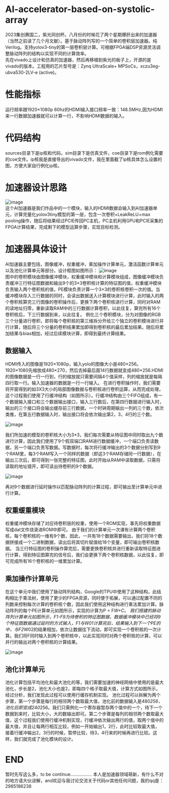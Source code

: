 # AI-accelerator-based-on-systolic-array
2023集创赛国二，紫光同创杯。八月份的时候花了两个星期爆肝出来的加速器（当然之前读了几个月文献）。基于脉动阵列写的一个简单的卷积层加速器。纯Verilog。支持yolov3-tiny的第一层卷积层计算。可根据FPGA端DSP资源灵活调整脉动阵列的结构以实现不同的计算效率。  
先在vivado上设计和仿真的加速器，然后再移植到紫光的板子上，开源的是vivado的版本。工程用的芯片型号是：Zynq UltraScale+ MPSoCs，xczu3eg-ubva530-2LV-e (active)。
# 性能指标
运行频率跟1920×1080p 60hz的HDMI输入接口频率一致：148.5MHz,因为HDMI来一行数据加速器就可以计算一行，不影响HDMI数据的输入。
# 代码结构
sources目录下是ip核和代码，sim目录下是仿真文件，coe目录下是rom例化需要的coe文件。ip核我是直接导出的vivado文件，我在里面截了ip核具体怎么设置的图，方便大家自行例化ip核。
# 加速器设计思路
![image](https://github.com/odin2985/AI-accerator-based-on-systolic/assets/75004653/10ae2238-bd6b-4936-9ee7-ad46464fcef3)  
这个AI加速器是我们作品中的一个模块，输入的HDMI数据会输入到AI加速器单元，计算完量化yolov3tiny模型的第一层，包含一次卷积+LeakReLU+max pooling操作，随后将结果经过PCIE传回PC主机，PC主机利用GPU和PCIE采集的FPGA计算结果，完成剩下的模型运算步骤，实现目标检测。
# 加速器具体设计
AI加速器主要包括，图像缓冲，权重缓冲，乘加操作计算单元，激活函数计算单元以及池化计算单元等部分。设计框图如图所示：
![image](https://github.com/odin2985/AI-accerator-based-on-systolic/assets/75004653/cc61ed47-8035-47d7-9df7-1be32338c7fb)  
图中的卷积模块由图像缓冲模块，权重缓冲模块和计算模块组成，图像缓冲模块负责缓冲三行特征图数据和输出9个的3×3卷积核计算的特征图的值，权重缓冲模块负责输入两个卷积核的值，PE模块负责计算一个3×3的卷积核卷积一次的值。当缓冲模块存入三行数据的同时，会读出数据送入计算模块进行计算，此时输入的两个卷积核算完三行图像的卷积操作后，更换下两个卷积核进行计算，同时对RAM的读地址归零，重新读取RAM中的三行数据计算卷积，以此往复，算完所有16个卷积核后，下三行数据到来，以此往复。
例化三个卷积模块，分为对图像的RGB三个分量进行卷积，即将每个卷积核的第三维拆分开给三个独立的卷积模块进行并行计算，随后将三个分量的卷积结果累加即得到卷积核的最后累加结果。随后将累加结果与bias相加，经过后续模块计算，即得到最终计算结果。
## 数据输入
HDMI传入的图像是1920×1080p，输入yolo的图像大小是480×256。1920×1080先缩放成480×270，然后去掉最后面14行数据就变成480×256.HDMI的图像数据是一行一行到，行的缩放就只需要间隔4个值采样，列的缩放就是每隔四行取一行。输入加速器的数据是一行一行输入。
在进行卷积操作时，我们需要将开窗得到的如3X3大小的局部图像数据与卷积核进行卷积运算，从而完成处理，这个过程我们使用了行缓冲结构（如图所示）。行缓冲结构由三个FIFO组成，有一个数据输入接口和三个数据输出接口，输入三行数后，在第四行数据进行输入时，输出的三个接口将会输出缓存前三行数据，一个时钟周期输出一列的三个数，依次类推，在第五行数据输入时，输出接口将会依次输出第2，3，4行的三个数。

![image](https://github.com/odin2985/AI-accerator-based-on-systolic/assets/75004653/0fd034f1-fecb-4c11-a093-a4d70bf0cd99)  

我们所加速的模型的卷积核大小为3*3，我们每次需要从特征图中同时取出九个数进行计算，因此我们使用了9个假双端口RAM进行数据缓冲，一个端口负责读数据，另一个端口负责写数据。写数据时，每次将行缓冲输出的3个数据分别写到9个RAM里，每3个RAM写入一个同样的数据（即这3个RAM存储同一行数据），在输出三次后，即可得到一张完整的特征图，此时开始从RAM中读取数据，只需将读取的地址错开，即可读出待卷积的9个数据。

![image](https://github.com/odin2985/AI-accerator-based-on-systolic/assets/75004653/e7713776-fe73-48d8-ae08-7205c61f7505)  

再对9个数据进行延时操作以匹配脉动阵列的计算过程，即可输出至计算单元中进行计算。
## 权重缓重模块
权重缓冲模块存储了对应待卷积层的权重，使用一个ROM实现，事先将权重数据写成dat文件烧录进ROM中即可。
由于我们的计算单元一次课有计算两个卷积核，每个卷积核的一维有9个数，因此，一共有18个数据需要输出，我们将18个数据拼接成一个二进制数据，读出后将其切片赋值给18个变量，即可输出卷积核数据。
当三行特征图的卷积操作算完后，需要更换卷积核并进行重新读取特征图进行计算，得到特征图算完的信号后，我们会更换下两个卷积核数据，以此往复，即可完成所有16个卷积核的一维累加计算。
## 乘加操作计算单元
在这个单元中我们使用了脉动阵列结构，Google的TPU中使用了这种结构，此结构相比于乘法树，使用了更少的FPGA资源，同时便于拓展，可以通过配置不同的列数来控制每次计算的卷积核个数，因此我们使用这种结构进行乘法累加计算。脉动阵列的每个PE计算单元如图所示，实现的计算为P = F*W+C。
我们搭建的脉动阵列计算单元如图所示，F1-F9为待卷积的特征图数据，数据缓冲模块中已经将9个特征图数据通过延时的方式输入，F1与W01计算完后，结果输入到下一个PE的中，与F2*W02的结果相加，依次让数据往下流动，即可实现一个卷积核的一次计算。我们将F同时输入到两个卷积核中，以此实现同时对两个卷积核的计算，可以并行的输出对两个卷积核的计算结果。

![image](https://github.com/odin2985/AI-accerator-based-on-systolic/assets/75004653/0fae9ed7-dfe7-46dc-a830-92289224820c)  

## 池化计算单元
池化计算包括平均池化和最大池化的等，我们需要加速的神经网络中使用的是最大池化，步长是2，池化大小也是2，即每四个格子取最大值，计算方式如图所示，经过分析，我们发现此过程可以使用行缓存机制实现。
池化过程可以拆解为两个步骤，第一个步骤是每行的相邻两个数取最大值，池化前的数据输入是480*256，池化后即变成240*256。我们只需例化一个寄存器暂存两个值中的一个，待下一个数据到来时，比较大小，大的数输出即可。第二个步骤是每列的相邻两个数取最大值，这个过程我们使用行缓冲机制实现，行缓冲依次输出两行的值，取两个值中的最大值，并且让每两行相互比较，例如一开始输出1，2行，此时比较取最大值，接着行缓冲输出2，3行的时候，暂停比较，待3，4行来的时候再进行比较。这样，我们就完成了池化模块的设计。
# END
暂时先写这么多，to be continue.................
本人是加速器领域萌新，有什么不对的地方请大伙谅解，and欢迎与我讨论交流关于代码or其他任何问题，我的qq是：2985186238
